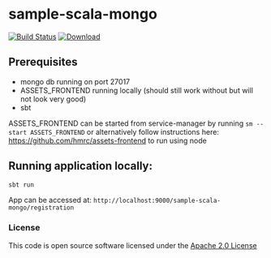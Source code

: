 # sample-scala-mongo

[![Build Status](https://travis-ci.org/hmrc/sample-scala-mongo.svg)](https://travis-ci.org/hmrc/sample-scala-mongo) [ ![Download](https://api.bintray.com/packages/hmrc/releases/sample-scala-mongo/images/download.svg) ](https://bintray.com/hmrc/releases/sample-scala-mongo/_latestVersion)

## Prerequisites

- mongo db running on port 27017
- ASSETS_FRONTEND running locally (should still work without but will not look very good)
- sbt

ASSETS_FRONTEND can be started from service-manager by running
```sm --start ASSETS_FRONTEND``` or alternatively follow instructions here: https://github.com/hmrc/assets-frontend to run using node

## Running application locally:
```sbt run```

App can be accessed at: ```http://localhost:9000/sample-scala-mongo/registration```
### License

This code is open source software licensed under the [Apache 2.0 License]("http://www.apache.org/licenses/LICENSE-2.0.html")